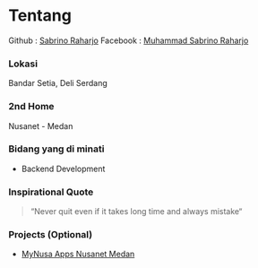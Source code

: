 # Tentang

Github : [Sabrino Raharjo](https://github.com/RinoCyber)
Facebook : [Muhammad Sabrino Raharjo](https://www.facebook.com/sabrino.raharjo.1203)

### Lokasi

Bandar Setia, Deli Serdang

### 2nd Home

Nusanet - Medan

### Bidang yang di minati

- Backend Development

### Inspirational Quote

> “Never quit even if it takes long time and always mistake“

### Projects (Optional)

- [MyNusa Apps Nusanet Medan](https://play.google.com/store/apps/details?id=id.net.nusa.mynusa)
